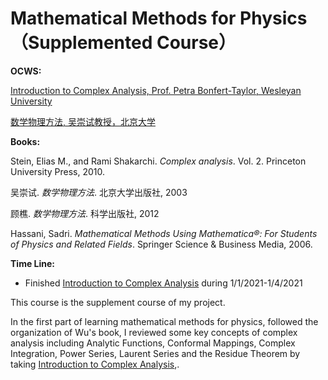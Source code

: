 

# Mathematical Methods for Physics（Supplemented Course）

**OCWS:**

[Introduction to Complex Analysis, Prof. Petra Bonfert-Taylor, Wesleyan University](https://www.coursera.org/learn/complex-analysis)

[数学物理方法, 吴崇试教授，北京大学](http://www.icourses.cn/sCourse/course_3569.html)

**Books:**

Stein, Elias M., and Rami Shakarchi. *Complex analysis*. Vol. 2. Princeton University Press, 2010.

吴崇试. *数学物理方法*. 北京大学出版社, 2003

顾樵. *数学物理方法*. 科学出版社, 2012

Hassani, Sadri. *Mathematical Methods Using Mathematica®: For Students of Physics and Related Fields*. Springer Science & Business Media, 2006.

**Time Line:**

- Finished [Introduction to Complex Analysis](https://www.coursera.org/learn/complex-analysis) during 1/1/2021-1/4/2021



This course is the supplement course of my project.

In the first part of learning mathematical methods for physics, followed the organization of Wu's book, I reviewed some key concepts of complex analysis including Analytic Functions, Conformal Mappings, Complex Integration, Power Series, Laurent Series and the Residue Theorem by taking [Introduction to Complex Analysis](https://www.coursera.org/learn/complex-analysis),. 

